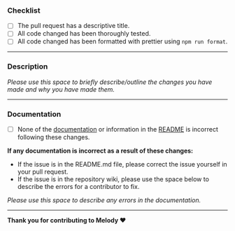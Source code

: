 ### Checklist
- [ ] The pull request has a descriptive title.
- [ ] All code changed has been thoroughly tested.
- [ ] All code changed has been formatted with prettier using `npm run format`.

---

### Description
*Please use this space to briefly describe/outline the changes you have made and why you have made them.*

---

### Documentation
- [ ] None of the [documentation](https://github.com/NerdyTechy/Melody/wiki) or information in the [README](https://github.com/NerdyTechy/Melody/blob/master/README.md) is incorrect following these changes.

**If any documentation is incorrect as a result of these changes:**
- If the issue is in the README.md file, please correct the issue yourself in your pull request.
- If the issue is in the repository wiki, please use the space below to describe the errors for a contributor to fix.

*Please use this space to describe any errors in the documentation.*

---

**Thank you for contributing to Melody :heart:**
